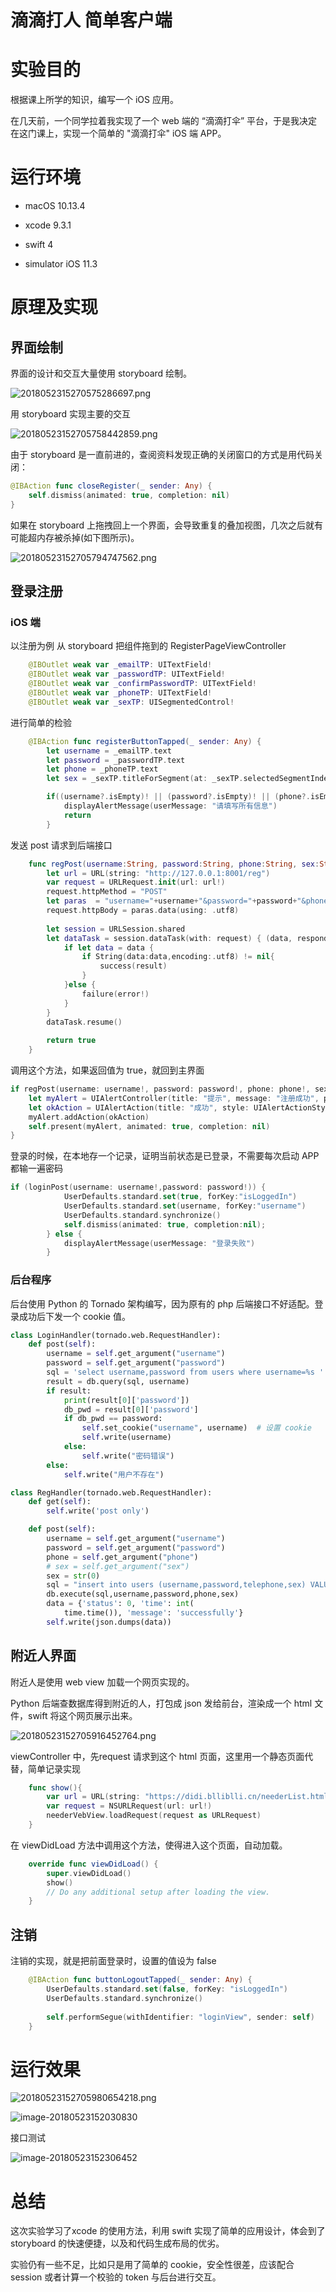 # 滴滴打人 简单客户端

# 实验目的

根据课上所学的知识，编写一个 iOS 应用。

在几天前，一个同学拉着我实现了一个 web 端的 “滴滴打伞” 平台，于是我决定在这门课上，实现一个简单的 "滴滴打伞" iOS 端 APP。



# 运行环境

- macOS 10.13.4

- xcode 9.3.1

- swift 4

- simulator iOS 11.3 


# 原理及实现

## 界面绘制

界面的设计和交互大量使用 storyboard 绘制。

![2018052315270575286697.png](http://p7jiggt8y.bkt.clouddn.com/2018052315270575286697.png)

用 storyboard 实现主要的交互

![20180523152705758442859.png](http://p7jiggt8y.bkt.clouddn.com/20180523152705758442859.png)

由于 storyboard 是一直前进的，查阅资料发现正确的关闭窗口的方式是用代码关闭：

```swift
@IBAction func closeRegister(_ sender: Any) {
    self.dismiss(animated: true, completion: nil)
}
```

如果在 storyboard 上拖拽回上一个界面，会导致重复的叠加视图，几次之后就有可能超内存被杀掉(如下图所示)。

![20180523152705794747562.png](http://p7jiggt8y.bkt.clouddn.com/20180523152705794747562.png)



## 登录注册

### iOS 端

以注册为例
从 storyboard 把组件拖到的 RegisterPageViewController

```swift
    @IBOutlet weak var _emailTP: UITextField!
    @IBOutlet weak var _passwordTP: UITextField!
    @IBOutlet weak var _confirmPasswordTP: UITextField!
    @IBOutlet weak var _phoneTP: UITextField!
    @IBOutlet weak var _sexTP: UISegmentedControl!
```

进行简单的检验

```swift
    @IBAction func registerButtonTapped(_ sender: Any) {
        let username = _emailTP.text
        let password = _passwordTP.text
        let phone = _phoneTP.text
        let sex = _sexTP.titleForSegment(at: _sexTP.selectedSegmentIndex)!

        if((username?.isEmpty)! || (password?.isEmpty)! || (phone?.isEmpty)!) {
            displayAlertMessage(userMessage: "请填写所有信息")
            return
        }
```

发送 post 请求到后端接口

```swift
    func regPost(username:String, password:String, phone:String, sex:String) -> Bool {
        let url = URL(string: "http://127.0.0.1:8001/reg")
        var request = URLRequest.init(url: url!)
        request.httpMethod = "POST"
        let paras  = "username="+username+"&password="+password+"&phone="+phone+"&sex"+sex
        request.httpBody = paras.data(using: .utf8)
        
        let session = URLSession.shared
        let dataTask = session.dataTask(with: request) { (data, respond, error) in
            if let data = data {
                if String(data:data,encoding:.utf8) != nil{
                    success(result)
                }
            }else {
                failure(error!)
            }
        }
        dataTask.resume()
    
        return true
    }
```

调用这个方法，如果返回值为 true，就回到主界面

```swift
if regPost(username: username!, password: password!, phone: phone!, sex: "\(sex)") {
	let myAlert = UIAlertController(title: "提示", message: "注册成功", preferredStyle: UIAlertControllerStyle.alert)
    let okAction = UIAlertAction(title: "成功", style: UIAlertActionStyle.default, handler: {action in self.dismiss(animated: true, completion:nil)})
    myAlert.addAction(okAction)
    self.present(myAlert, animated: true, completion: nil)
}
```

登录的时候，在本地存一个记录，证明当前状态是已登录，不需要每次启动 APP 都输一遍密码

```swift
if (loginPost(username: username!,password: password!)) {
            UserDefaults.standard.set(true, forKey:"isLoggedIn")
            UserDefaults.standard.set(username, forKey:"username")
            UserDefaults.standard.synchronize()
            self.dismiss(animated: true, completion:nil);
        } else {
            displayAlertMessage(userMessage: "登录失败")
        }
```

### 后台程序

后台使用 Python 的 Tornado 架构编写，因为原有的 php 后端接口不好适配。登录成功后下发一个 cookie 值。

```python
class LoginHandler(tornado.web.RequestHandler):
    def post(self):
        username = self.get_argument("username")
        password = self.get_argument("password")
        sql = 'select username,password from users where username=%s '
        result = db.query(sql, username)
        if result:
            print(result[0]['password'])
            db_pwd = result[0]['password']
            if db_pwd == password:
                self.set_cookie("username", username)  # 设置 cookie
                self.write(username)
            else:                    
                self.write("密码错误")
        else:
            self.write("用户不存在")

class RegHandler(tornado.web.RequestHandler):
    def get(self):
        self.write('post only')

    def post(self):
        username = self.get_argument("username") 
        password = self.get_argument("password")
        phone = self.get_argument("phone") 
        # sex = self.get_argument("sex")
        sex = str(0)
        sql = "insert into users (username,password,telephone,sex) VALUES (%s,%s,%s,%s) "
        db.execute(sql,username,password,phone,sex)
        data = {'status': 0, 'time': int(
            time.time()), 'message': 'successfully'}
        self.write(json.dumps(data))
```



## 附近人界面

附近人是使用 web view 加载一个网页实现的。

Python 后端查数据库得到附近的人，打包成 json 发给前台，渲染成一个 html 文件，swift 将这个网页展示出来。

![20180523152705916452764.png](http://td.neu.pw/20180523152705916452764.png)



viewController 中，先request 请求到这个 html 页面，这里用一个静态页面代替，简单记录实现

```swift
    func show(){
        var url = URL(string: "https://didi.blliblli.cn/neederList.html")
        var request = NSURLRequest(url: url!)
        neederVebView.loadRequest(request as URLRequest)
    }
```

在 viewDidLoad 方法中调用这个方法，使得进入这个页面，自动加载。

```swift
    override func viewDidLoad() {
        super.viewDidLoad()
        show()
        // Do any additional setup after loading the view.
    }
```



## 注销

注销的实现，就是把前面登录时，设置的值设为 false

```swift
    @IBAction func buttonLogoutTapped(_ sender: Any) {
        UserDefaults.standard.set(false, forKey: "isLoggedIn")
        UserDefaults.standard.synchronize()
        
        self.performSegue(withIdentifier: "loginView", sender: self)
    }
```



# 运行效果

![20180523152705980654218.png](http://p7jiggt8y.bkt.clouddn.com/20180523152705980654218.png)

![image-20180523152030830](/var/folders/cj/5xlctsdn2q9gqj23cj3tqhnr0000gn/T/abnerworks.Typora/image-20180523152030830.png)

接口测试

![image-20180523152306452](/var/folders/cj/5xlctsdn2q9gqj23cj3tqhnr0000gn/T/abnerworks.Typora/image-20180523152306452.png)

# 总结

这次实验学习了xcode 的使用方法，利用 swift 实现了简单的应用设计，体会到了 storyboard 的快速便捷，以及和代码生成布局的优劣。

实验仍有一些不足，比如只是用了简单的 cookie，安全性很差，应该配合 session 或者计算一个校验的 token 与后台进行交互。
